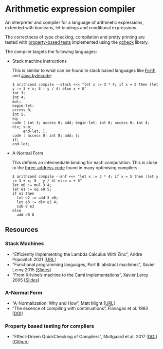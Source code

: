 # Arithmetic expression compiler

An interpreter and compiler for a language of arithmetic expressions, extended
with booleans, let bindings and conditional expressions.

The correctness of type checking, compilation and pretty printing are tested
with [property-based tests](./test/Properties.ml) implemented using the [qcheck]
library.

The compiler targets the following languages:

- Stack machine instructions

  This is similar to what can be found in stack based languages like [Forth] and
  [Java bytecode]:

  ```command
  $ arithcond compile --stack <<< "let x := 3 * 4; if x = 5 then (let y := 3 + x; 8 - y / 4) else x + 8"
  int 3;
  int 4;
  mul;
  begin-let;
  access 0;
  int 5;
  eq;
  code [ int 3; access 0; add; begin-let; int 8; access 0; int 4; div; sub;
       end-let; ];
  code [ access 0; int 8; add; ];
  if;
  end-let;
  ```

- A-Normal Form

  This defines an intermediate binding for each computation. This is close to
  the [three-address code] found in many optimising compilers.

  ```command
  $ arithcond compile --anf <<< "let x := 3 * 4; if x = 5 then (let y := 3 + x; 8 - y / 4) else x + 8"
  let e0 := mul 3 4;
  let e1 := eq e0 5;
  if e1 then
    let e2 := add 3 e0;
    let e3 := div e2 4;
    sub 8 e3
  else
    add e0 8
  ```

[Forth]: https://en.wikipedia.org/wiki/Forth_(programming_language)
[Java bytecode]: https://en.wikipedia.org/wiki/Java_bytecode
[three-address code]: https://en.wikipedia.org/wiki/Three-address_code
[qcheck]: https://github.com/c-cube/qcheck

## Resources

### Stack Machines

- “Efficiently Implementing the Lambda Calculus With Zinc”, Andre Popovitch 2021
  [[URL](https://blog.andrepopovitch.com/zinc/)]
- “Functional programming languages, Part II: abstract machines”, Xavier Leroy 2015
  [[Slides](https://xavierleroy.org/mpri/2-4/machines.pdf)]
- “From Krivine’s machine to the Caml implementations”, Xavier Leroy 2005
  [[Slides](https://xavierleroy.org/talks/zam-kazam05.pdf)]

### A-Normal Form

- “A-Normalization: Why and How”, Matt Might
  [[URL](https://matt.might.net/articles/a-normalization/)]
- “The essence of compiling with continuations”, Flanagan et al. 1993
  [[DOI](https://doi.org/10.1145/173262.155113)]

### Property based testing for compilers

- “Effect-Driven QuickChecking of Compilers“, Midtgaard et al. 2017
  [[DOI](https://doi.org/10.1145/3110259)]
  [[Github](https://github.com/jmid/efftester/)]
